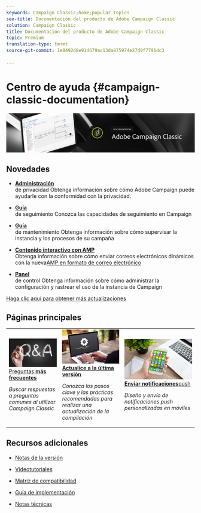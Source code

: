 ```yaml
---
keywords: Campaign Classic;home;popular topics
seo-title: Documentación del producto de Adobe Campaign Classic
solution: Campaign Classic
title: Documentación del producto de Adobe Campaign Classic
topic: Premium
translation-type: tm+mt
source-git-commit: 1e8492d8e91d679ac13da875974e27d0f7791dc3

---
```



# Centro de ayuda {#campaign-classic-documentation}

![](platform/using/assets/banner_acc_doc.jpg)

## Novedades

* **[Administración](https://helpx.adobe.com/campaign/kb/campaign-privacy.html)**<br/>de privacidad Obtenga información sobre cómo Adobe Campaign puede ayudarle con la conformidad con la privacidad.

* **[Guía](https://helpx.adobe.com/campaign/kb/acc-tracking.html)**<br/>de seguimiento Conozca las capacidades de seguimiento en Campaign

* **[Guía](https://helpx.adobe.com/campaign/kb/acc-maintenance.html)**<br/>de mantenimiento Obtenga información sobre cómo supervisar la instancia y los procesos de su campaña

* **[Contenido interactivo con AMP](delivery/using/defining-interactive-content.md)**<br/>Obtenga información sobre cómo enviar correos electrónicos dinámicos con la nueva[AMP en formato de correo electrónico](https://amp.dev/about/email/)

* **[Panel](https://docs.adobe.com/content/help/en/control-panel/using/control-panel-home.html)**<br/>de control Obtenga información sobre cómo administrar la configuración y rastrear el uso de la instancia de Campaign

[Haga clic aquí para obtener más actualizaciones](/help/rn/using/documentation-updates.md)

## Páginas principales

<table>
<tr>
  <td>
    <a href="platform/using/common-questions.md">
      <img alt="Preguntas más frecuentes" src="platform/using/assets/FAQ.png"/>
    </a>
    <div>
      <a href="platform/using/common-questions.md">
    Preguntas <strong>más frecuentes</strong></a>
    </div>
    <p>
    <em>Buscar respuestas a preguntas comunes al utilizar Campaign Classic</em>
    <p>
  </td>
   <td>
    <a href="https://docs.campaign.adobe.com/doc/AC/getting_started/EN/buildUpgrade.html">
      <img alt="Generar actualización" src="platform/using/assets/upgrade.png" />
    </a>
    <div>
      <a href="https://docs.campaign.adobe.com/doc/AC/getting_started/EN/buildUpgrade.html">
    <strong>Actualice a la última versión</strong></a>
    </div>
    <p>
    <em>Conozca los pasos clave y las prácticas recomendadas para realizar una actualización de la compilación</em>
    <p>
  </td>
  <td>
    <a href="delivery/using/creating-notifications.md">
       <img alt="Notificaciones push" src="platform/using/assets/push.png" />
    </a>
    <div>
       <a href="delivery/using/creating-notifications.md">
    <strong>Enviar notificaciones</strong>push </a>
    </div>
    <p>
    <em>Diseño y envío de notificaciones push personalizadas en móviles</em>
    <p>
  </td>
</tr>
</table>


## Recursos adicionales

* [Notas de la versión](/help/rn/using/latest-release.md)

* [Videotutoriales](https://docs.adobe.com/content/help/en/campaign-learn/campaign-classic-tutorials/overview.html)

* [Matriz de compatibilidad](https://helpx.adobe.com/campaign/kb/compatibility-matrix.html)

* [Guía de implementación](https://helpx.adobe.com/campaign/kb/acc-implementation.html)

* [Notas técnicas](https://helpx.adobe.com/campaign/kb/article-list.html)
